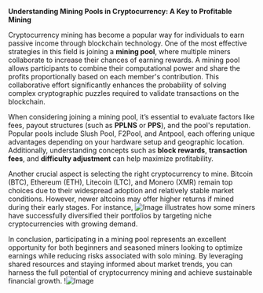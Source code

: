 **Understanding Mining Pools in Cryptocurrency: A Key to Profitable Mining**

Cryptocurrency mining has become a popular way for individuals to earn passive income through blockchain technology. One of the most effective strategies in this field is joining a **mining pool**, where multiple miners collaborate to increase their chances of earning rewards. A mining pool allows participants to combine their computational power and share the profits proportionally based on each member's contribution. This collaborative effort significantly enhances the probability of solving complex cryptographic puzzles required to validate transactions on the blockchain.

When considering joining a mining pool, it’s essential to evaluate factors like fees, payout structures (such as **PPLNS** or **PPS**), and the pool's reputation. Popular pools include Slush Pool, F2Pool, and Antpool, each offering unique advantages depending on your hardware setup and geographic location. Additionally, understanding concepts such as **block rewards**, **transaction fees**, and **difficulty adjustment** can help maximize profitability.

Another crucial aspect is selecting the right cryptocurrency to mine. Bitcoin (BTC), Ethereum (ETH), Litecoin (LTC), and Monero (XMR) remain top choices due to their widespread adoption and relatively stable market conditions. However, newer altcoins may offer higher returns if mined during their early stages. For instance, ![Image](https://github.com/user-attachments/assets/590b50a7-4459-4e76-8a31-559aed223621) illustrates how some miners have successfully diversified their portfolios by targeting niche cryptocurrencies with growing demand.

In conclusion, participating in a mining pool represents an excellent opportunity for both beginners and seasoned miners looking to optimize earnings while reducing risks associated with solo mining. By leveraging shared resources and staying informed about market trends, you can harness the full potential of cryptocurrency mining and achieve sustainable financial growth. !![Image](https://github.com/user-attachments/assets/590b50a7-4459-4e76-8a31-559aed223621)